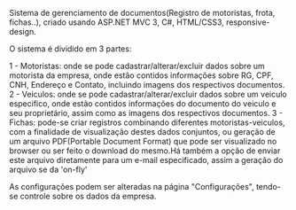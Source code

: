 Sistema de gerenciamento de documentos(Registro de motoristas, frota, fichas..),
criado usando ASP.NET MVC 3, C#, HTML/CSS3, responsive-design.

O sistema é dividido em 3 partes:

1 - Motoristas: onde se pode cadastrar/alterar/excluir dados sobre um motorista da empresa,
    onde estão contidos informações sobre RG, CPF, CNH, Endereço e Contato, incluindo imagens dos respectivos
    documentos.
2 - Veiculos: onde se pode cadastrar/alterar/excluir dados sobre um veiculo especifico,
    onde estão contidos informações do documento do veiculo e seu proprietário, assim como as imagens dos 
    respectivos documentos.
3 - Fichas: pode-se criar registros combinando diferentes motoristas-veiculos, com a finalidade de visualização
    destes dados conjuntos, ou geração de um arquivo PDF(Portable Document Format) que pode ser visualizado no 
    browser ou ser feito o download do mesmo.Há também a opção de enviar este arquivo diretamente para um e-mail
    especificado, assim a geração do arquivo se da 'on-fly'

As configurações podem ser alteradas na página "Configurações", tendo-se controle sobre os dados da empresa.
 
